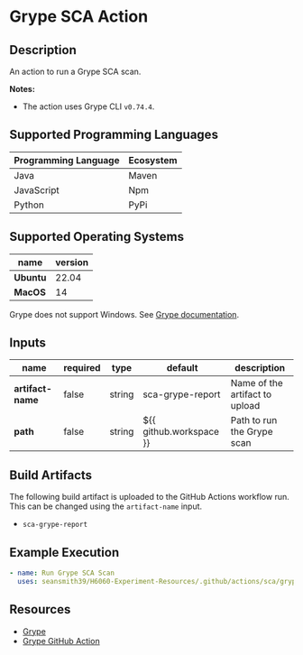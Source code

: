 # Grype SCA Action

## Description

An action to run a Grype SCA scan.

**Notes:**
- The action uses Grype CLI `v0.74.4`.

## Supported Programming Languages

| Programming Language | Ecosystem |
|----------------------|-----------|
| Java                 | Maven     |
| JavaScript           | Npm       |
| Python               | PyPi      |

## Supported Operating Systems

| name        | version | 
|-------------|---------|
| **Ubuntu**  | 22.04   |
| **MacOS**   | 14      |

Grype does not support Windows. See [Grype documentation](https://github.com/anchore/grype?tab=readme-ov-file#macports).

## Inputs

| name                     | required | type   | default                 | description                    |
|--------------------------|----------|--------|-------------------------|--------------------------------|
| **artifact-name**        | false    | string | sca-grype-report        | Name of the artifact to upload |
| **path**                 | false    | string | ${{ github.workspace }} | Path to run the Grype scan     |

## Build Artifacts

The following build artifact is uploaded to the GitHub Actions workflow run. This can be changed using the `artifact-name` input.
- `sca-grype-report`

## Example Execution

```yaml
- name: Run Grype SCA Scan
  uses: seansmith39/H6060-Experiment-Resources/.github/actions/sca/grype@main
```

## Resources

- [Grype](https://github.com/anchore/grype)
- [Grype GitHub Action](https://github.com/anchore/scan-action)

